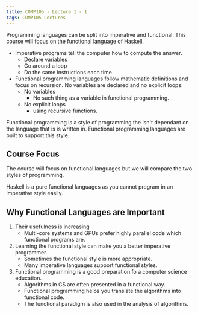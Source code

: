 ```yaml
---
title: COMP105 - Lecture 1 - 1
tags: COMP105 Lectures
---
```

Programming languages can be split into imperative and functional. This course will focus on the functional language of Haskell.

* Imperative programs tell the computer how to compute the answer.
	* Declare variables
	* Go around a loop
	* Do the same instructions each time
* Functional programming languages follow mathematic definitions and focus on recursion. No variables are declared and no explicit loops.
	* No variables
		* No such thing as a variable in functional programming.
	* No explicit loops
		* using recursive functions.

Functional programming is a style of programming the isn't dependant on the language that is is written in. Functional programming languages are built to support this style.

## Course Focus
The course will focus on functional languages but we will compare the two styles of programming.

Haskell is a pure functional languages as you cannot program in an imperative style easily.

## Why Functional Languages are Important
1. Their usefulness is increasing
	* Multi-core systems and GPUs prefer highly parallel code which functional programs are.
2. Learning the functional style can make you a better imperative programmer.
	* Sometimes the functional style is more appropriate.
	* Many imperative languages support functional styles.
3. Functional programming is a good preparation fo a computer science education.
	* Algorithms in CS are often presented in a functional way.
	* Functional programming helps you translate the algorithms into functional code.
	* The functional paradigm is also used in the analysis of algorithms.